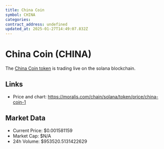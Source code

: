 ```yaml
---
title: China Coin
symbol: CHINA
categories: 
contract_address: undefined
updated_at: 2025-01-27T14:49:07.832Z
---
```


# China Coin (CHINA)
The [China Coin token](https://moralis.com/chain/solana/token/price/china-coin-1) is trading live on the solana blockchain.

## Links
- Price and chart: https://moralis.com/chain/solana/token/price/china-coin-1

## Market Data
- Current Price: $0.001581159
- Market Cap: $N/A
- 24h Volume: $953520.5131422629
